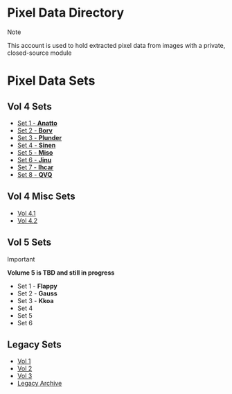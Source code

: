 # Pixel Data Directory

> [!NOTE]
> This account is used to hold extracted pixel data from images with a private, closed-source module

# Pixel Data Sets
## Vol 4 Sets
* [Set 1 - **Anatto**](https://github.com/pixels-holder1/PixelSet1)
* [Set 2 - **Borv**](https://github.com/pixels-holder1/PixelSet2)
* [Set 3 - **Plunder**](https://github.com/pixels-holder1/PixelSet3)
* [Set 4 - **Sinen**](https://github.com/pixels-holder1/PixelSet4)
* [Set 5 - **Miso**](https://github.com/pixels-holder1/PixelSet5)
* [Set 6 - **Jinu**](https://github.com/pixels-holder1/PixelSet6)
* [Set 7 - **Ihcar**](https://github.com/pixels-holder1/PixelSet7)
* [Set 8 - **QVQ**](https://github.com/pixels-holder1/PixelSet8)

## Vol 4 Misc Sets
* [Vol 4.1](https://github.com/pixels-holder1/filedataset-v4.1)
* [Vol 4.2](https://github.com/pixels-holder1/pixelset4.2)

## Vol 5 Sets
> [!IMPORTANT]
> **Volume 5 is TBD and still in progress**

* Set 1 - **Flappy**
* Set 2 - **Gauss**
* Set 3 - **Kkoa**
* Set 4
* Set 5
* Set 6

## Legacy Sets
* [Vol 1](https://github.com/pixels-holder1/PixelBetaSet1)
* [Vol 2](https://github.com/pixels-holder1/PixelBetaSet2)
* [Vol 3](https://github.com/pixels-holder1/PixelBetaSet3)
* [Legacy Archive](https://github.com/RanxwareSoftworks/pixels)
